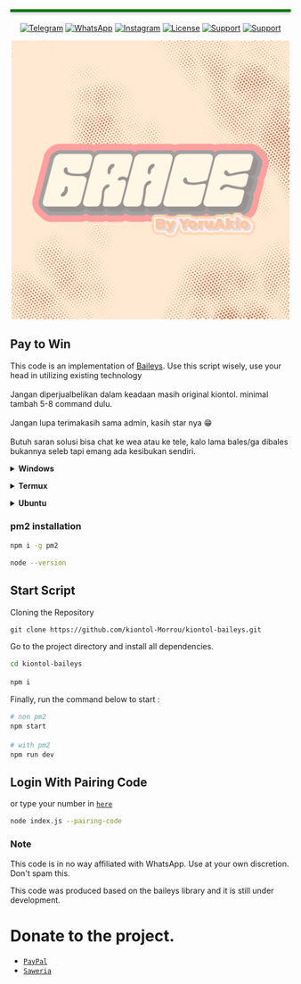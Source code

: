 </br>
<hr style="height: 5px;background: #007500;margin: 20px 0;box-shadow: 0px 3px 5px 0px rgb(204 204 204);">

<div align="center">

[![Telegram](https://img.shields.io/badge/Telegram-2CA5E0)](https://t.me/cak_haho)
[![WhatsApp](https://img.shields.io/badge/WhatsApp-25D366)](https://wa.me/6288292024190)
[![Instagram](https://img.shields.io/badge/Instagram-%23E4405F.svg)](https://instagram.com/cak_haho)
[![License](https://img.shields.io/badge/license-GPL--3.0-orange)](./LICENSE)
[![Support](https://img.shields.io/badge/Buy%20me-coffe-orange)](https://ko-fi.com/cak_haho)
[![Support](https://img.shields.io/badge/Buy%20me%20coffe-sawer-blue)](https://saweria.co/DikaArdnt)

</div>
  
<div align="center"><img width="500" src="./temp/kiontol.jpg"></div>

## Pay to Win

This code is an implementation of [Baileys](https://github.com/WhiskeySockets/Baileys).
Use this script wisely, use your head in utilizing existing technology</br>
<br>Jangan diperjualbelikan dalam keadaan masih original kiontol. minimal tambah 5-8 command dulu.</br>
<br>Jangan lupa terimakasih sama admin, kasih star nya 😁</br>
<br>Butuh saran solusi bisa chat ke wea atau ke tele, kalo lama bales/ga dibales bukannya seleb tapi emang ada kesibukan sendiri.</br>

<!-- Installation -->

<b><details><summary>Windows</summary></b>  
<b>Requirements:</b>

-   Git [`Click here`](https://git-scm.com/downloads)
-   NodeJS [`Click here`](https://nodejs.org/en/download)
-   FFmpeg [`Click here`](https://ffmpeg.org/download.html)
-   Speedtest by Okla

```bash
Add to PATH environment variable
```

</details>

<b><details><summary>Termux</summary></b>

```sh
apt update && apt upgrade -y
```

```sh
apt install nodejs git ffmpeg wget curl zip -y
```

### Speedtest Install

```sh
curl -s https://packagecloud.io/install/repositories/ookla/speedtest-cli/script.deb.sh | bash && apt install speedtest -y
```

### Nvm installation

```sh
curl -o- https://raw.githubusercontent.com/nvm-sh/nvm/v0.39.3/install.sh | bash
```

```sh
wget -qO- https://raw.githubusercontent.com/nvm-sh/nvm/v0.39.3/install.sh | bash
```

```sh
source ~/.bashrc
```

</details>

<b><details><summary>Ubuntu</summary></b>

```sh
sudo apt update -y && sudo apt upgrade -y
```

```sh
sudo apt install nodejs git ffmpeg wget curl zip -y
```

### Speedtest Install

```sh
curl -s https://packagecloud.io/install/repositories/ookla/speedtest-cli/script.deb.sh | sudo bash && apt install speedtest -y
```

### Nvm installation

```sh
curl -o- https://raw.githubusercontent.com/nvm-sh/nvm/v0.39.3/install.sh | bash
```

```sh
wget -qO- https://raw.githubusercontent.com/nvm-sh/nvm/v0.39.3/install.sh | bash
```

```sh
source ~/.bashrc
```

### Chromium Installation

```sh
wget https://dl.google.com/linux/direct/google-chrome-stable_current_amd64.deb
```

```sh
sudo dpkg -i google-chrome-stable_current_amd64.deb
```

```sh
sudo apt --fix-broken install -y
```

> After finishing, restart the terminal to load the new information.

### Nodejs installation

```sh
nvm install node
```

</details>

### pm2 installation

```sh
npm i -g pm2
```

```sh
node --version
```

## Start Script

Cloning the Repository

```
git clone https://github.com/kiontol-Morrou/kiontol-baileys.git
```

Go to the project directory and install all dependencies.</br>

```sh
cd kiontol-baileys

npm i
```

Finally, run the command below to start :

```sh
# non pm2
npm start

# with pm2
npm run dev
```

## Login With Pairing Code

or type your number in [`here`](https://github.com/kiontol-Morrou/kiontol-baileys/blob/master/config.js#L50)

```sh
node index.js --pairing-code
```

### Note

This code is in no way affiliated with WhatsApp. Use at your own discretion. Don't spam this.

This code was produced based on the baileys library and it is still under development.

# Donate to the project.

-   [`PayPal`](https://www.paypal.me/Cakhaho)
-   [`Saweria`](https://saweria.co/DikaArdnt)

</br>

